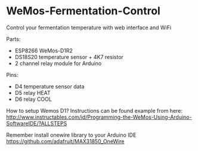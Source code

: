 # WeMos-Fermentation-Control
Control your fermentation temperature with web interface and WiFi

Parts:
- ESP8266 WeMos-D1R2
- DS18S20 temperature sensor + 4K7 resistor
- 2 channel relay module for Arduino

Pins:
- D4 temperature sensor data
- D5 relay HEAT
- D6 relay COOL

How to setup Wemos D1? Instructions can be found example from here: http://www.instructables.com/id/Programming-the-WeMos-Using-Arduino-SoftwareIDE/?ALLSTEPS

Remember install onewire library to your Arduino IDE https://github.com/adafruit/MAX31850_OneWire
